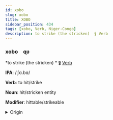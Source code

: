 ```yaml
---
id: xobo
slug: xobo
title: XOBO
sidebar_position: 434
tags: [xobo, Verb, Niger-Congo]
description: to strike (the stricken)  § Verb
---
```


### xobo&emsp;<span kind="abugida">ɋʋ</span>

*to strike (the stricken) * **§** [Verb](../../tags/Verb)

**IPA**: /ˈʃɑ.bɑ/

**Verb**: to hit/strike

**Noun**: hit/stricken entity

**Modifier**: hittable/strikeable

<details>
    <summary>Origin</summary>
    Sesotho shapa /ʃa.pa/<br/>
    <em>Niger-Congo Language Family</em>
</details>